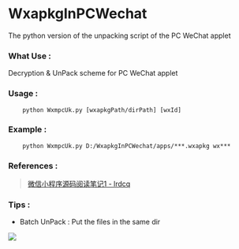 # WxapkgInPCWechat
The python version of the unpacking script of the PC WeChat applet

### What Use : 
Decryption & UnPack scheme for PC WeChat applet

### Usage : 
```shell script
    python WxmpcUk.py [wxapkgPath/dirPath] [wxId]
```

### Example :
```shell script
    python WxmpcUk.py D:/WxapkgInPCWechat/apps/***.wxapkg wx***
```

### References : 
> [微信小程序源码阅读笔记1 - lrdcq](https://lrdcq.com/me/read.php/66.htm)


### Tips :
- Batch UnPack : Put the files in the same dir

![](https://github.com/shiyingqi/WxapkgInPCWechat/blob/master/apps.png)